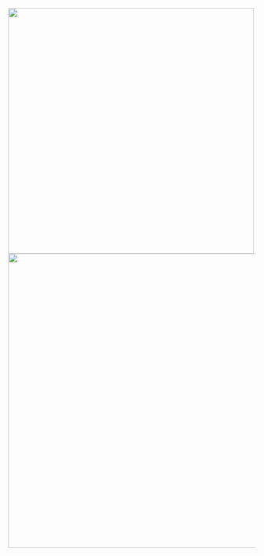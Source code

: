 <img src="https://github.com/halcyon385/mdpteam4/assets/136699281/e7e6b23c-c5ab-4963-be6b-f732e990a16f" width="500px"/>
<img src="https://github.com/halcyon385/mdpteam4/assets/136699281/7ede282f-3461-455e-a378-7c614bfc226d" width="600px"/>
